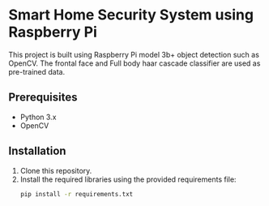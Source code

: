 # Smart Home Security System using Raspberry Pi
This project is built using Raspberry Pi model 3b+ object detection such as OpenCV. The frontal face and Full body haar cascade classifier are used as pre-trained data.

## Prerequisites

- Python 3.x
- OpenCV


## Installation

1. Clone this repository.
2. Install the required libraries using the provided requirements file:
   ```bash
   pip install -r requirements.txt
